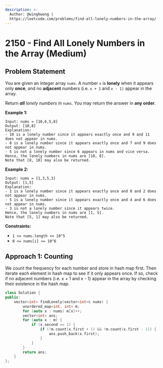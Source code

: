 ```yaml
---
description: >-
  Author: @wingkwong |
  https://leetcode.com/problems/find-all-lonely-numbers-in-the-array/
---
```


# 2150 - Find All Lonely Numbers in the Array (Medium)

## Problem Statement

You are given an integer array `nums`. A number `x` is **lonely** when it appears only **once**, and no **adjacent** numbers (i.e. `x + 1` and `x - 1)` appear in the array.

Return _**all** lonely numbers in_ `nums`. You may return the answer in **any order**.

**Example 1:**

```
Input: nums = [10,6,5,8]
Output: [10,8]
Explanation: 
- 10 is a lonely number since it appears exactly once and 9 and 11 does not appear in nums.
- 8 is a lonely number since it appears exactly once and 7 and 9 does not appear in nums.
- 5 is not a lonely number since 6 appears in nums and vice versa.
Hence, the lonely numbers in nums are [10, 8].
Note that [8, 10] may also be returned.
```

**Example 2:**

```
Input: nums = [1,3,5,3]
Output: [1,5]
Explanation: 
- 1 is a lonely number since it appears exactly once and 0 and 2 does not appear in nums.
- 5 is a lonely number since it appears exactly once and 4 and 6 does not appear in nums.
- 3 is not a lonely number since it appears twice.
Hence, the lonely numbers in nums are [1, 5].
Note that [5, 1] may also be returned.
```

**Constraints:**

* `1 <= nums.length <= 10^5`
* `0 <= nums[i] <= 10^6`

## Approach 1: Counting

We count the frequency for each number and store in hash map first. Then iterate each element in hash map to see if it only appears once. If so, check if no adjacent numbers (i.e. x + 1 and x - 1) appear in the array by checking their existence in the hash map.&#x20;

```cpp
class Solution {
public:
    vector<int> findLonely(vector<int>& nums) {
        unordered_map<int, int> m;
        for (auto x : nums) m[x]++;
        vector<int> ans;
        for (auto x : m) {
            if (x.second == 1) {
                if (!m.count(x.first + 1) && !m.count(x.first - 1)) {
                    ans.push_back(x.first);
                }
            }
        }
        return ans;
    }
};
```
